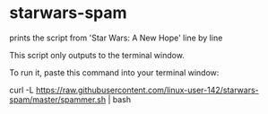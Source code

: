 # starwars-spam
prints the script from 'Star Wars: A New Hope' line by line

This script only outputs to the terminal window.

To run it, paste this command into your terminal window:

curl -L https://raw.githubusercontent.com/linux-user-142/starwars-spam/master/spammer.sh | bash
